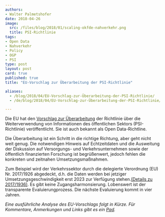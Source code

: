 ```yaml
---
authors: 
- Walter Palmetshofer
date: 2018-04-26
image:
  src: /files/blog/2018/01/scaling-okfde-nahverkehr.png
  title: PSI-Richtlinie
tags:
- Open Data
- Nahverkehr
- Policy
- OGP
- PSI
type: post
layout: post
card: true
published: true
title: "EU-Vorschlag zur Überarbeitung der PSI-Richtlinie" 

aliases:
  - /blog/2018/04/EU-Vorschlag-zur-Überarbeitung-der-PSI-Richtlinie/
  - /de/blog/2018/04/EU-Vorschlag-zur-Überarbeitung-der-PSI-Richtlinie/

---
```


Die EU hat den [Vorschlag zur Überarbeitung](https://ec.europa.eu/digital-single-market/en/proposal-revision-public-sector-information-psi-directive) der Richtlinie über die Weiterverwendung von Informationen des öffentlichen Sektors (PSI-Richtlinie) veröffentlicht. Sie ist auch bekannt als Open Data-Richtline.

Die Überarbeitung ist ein Schritt in die richtige Richtung, aber geht nicht weit genug. Die notwendigen Hinweis auf Echtzeitdaten und die Ausweitung der Diskussion auf Versorgungs- und Verkehrsunternehmen sowie der öffentlich finanzierten Forschung ist begrüßenwert, jedoch fehlen die konkreten und zeitnahen Umsetzungsmaßnahmen.

Zum Beispiel wird der Verkehrssektor durch die delegierte Verordnung (EU) Nr. 2017/1926 abgedeckt, d.h. die Daten werden bei jetziger Umsetzungsgeschwindigkeit erst 2023 zur Verfügung stehen.[(Details zu 2017/1936)](https://okfn.de/blog/2018/01/multimodale-Reiseinformationsdienste/). Es gibt keine Zugangsharmonsierung. Lobenswert ist der transparente Evaluierungprozess. Die nächste Evaluierung kommt in vier Jahren.

*Eine ausführliche Analyse des EU-Vorschlags folgt in Kürze. Für Kommentare, Anmerkungen und Links gibt es ein [Pad](https://pad.okfn.de/p/psi-directive).*
